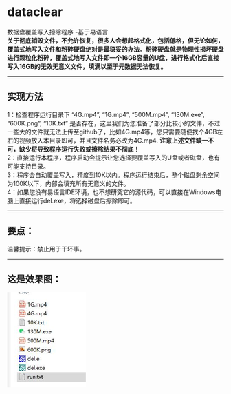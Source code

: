 # dataclear
数据盘覆盖写入擦除程序 -基于易语言  
**关于彻底销毁文件，不允许恢复，很多人会想起格式化，包括低格，但无论如何，覆盖式地写入文件和粉碎硬盘绝对是最稳妥的办法。粉碎硬盘就是物理性损坏硬盘进行颗粒化粉碎，覆盖式地写入文件即一个16GB容量的U盘，进行格式化后直接写入16GB的无效无意义文件，填满以至于元数据无法恢复。**
****
## 实现方法  
1：检查程序运行目录下 “4G.mp4”, “1G.mp4”, “500M.mp4”, “130M.exe”, “600K.png”, “10K.txt” 是否存在，这里我们为您准备了部分比较小的文件，不过一些大的文件就无法上传至github了，比如4G.mp4等，您只需要随便找个4GB左右的视频放入本目录即可，并且文件名务必改为4G.mp4.  **注意上述文件缺一不可，缺少将导致程序运行失败或擦除结果不彻底！**  
2：直接运行本程序，程序启动会提示让您选择要覆盖写入的U盘或者磁盘，也有可能支持目录。  
3：程序会自动覆盖写入，精度到10K以内。程序运行结束后，整个磁盘剩余空间为100K以下，内部会填充所有无意义的文件。  
4：如果您没有易语言IDE环境，也不想研究它的源代码，可以直接在Windows电脑上直接运行del.exe，将选择磁盘后擦除即可。  
****
## 要点：  
温馨提示：禁止用于干坏事。
****
## 这是效果图：  
![image](readme.png)
